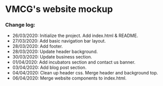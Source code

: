 # VMCG's website mockup

### Change log:
- 26/03/2020: Initialize the project. Add index.html & README.
- 27/03/2020: Add basic navigation bar layout.
- 28/03/2020: Add footer.
- 28/03/2020: Update header background.
- 30/03/2020: Update business section.
- 01/04/2020: Add incubators section and contact us banner.
- 03/04/2020: Add blog post section.
- 04/04/2020: Clean up header css. Merge header and background top.
- 06/04/2020: Merge website components to index.html.


